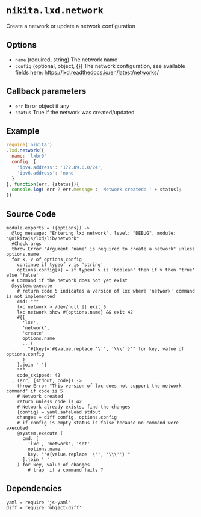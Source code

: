 
# `nikita.lxd.network`

Create a network or update a network configuration

## Options

* `name` (required, string)
  The network name
* `config` (optional, object, {})
  The network configuration, see available fields here: https://lxd.readthedocs.io/en/latest/networks/

## Callback parameters

* `err`
  Error object if any
* `status`
  True if the network was created/updated

## Example

```js
require('nikita')
.lxd.network({
  name: 'lxbr0'
  config: {
    'ipv4.address': '172.89.0.0/24',
    'ipv6.address': 'none'
  }
}, function(err, {status}){
  console.log( err ? err.message : 'Network created: ' + status);
})
```

## Source Code

    module.exports = ({options}) ->
      @log message: "Entering lxd network", level: "DEBUG", module: "@nikitajs/lxd/lib/network"
      #Check args
      throw Error "Argument 'name' is required to create a network" unless options.name
      for k, v of options.config
        continue if typeof v is 'string'
        options.config[k] = if typeof v is 'boolean' then if v then 'true' else 'false'
      # Command if the network does not yet exist
      @system.execute
        # return code 5 indicates a version of lxc where 'network' command is not implemented
        cmd: """
        lxc network > /dev/null || exit 5
        lxc network show #{options.name} && exit 42
        #{[
          'lxc',
          'network',
          'create'
          options.name
          ...(
            "#{key}='#{value.replace '\'', '\\\''}'" for key, value of options.config
          )
        ].join ' '}
        """
        code_skipped: 42
      , (err, {stdout, code}) ->
        throw Error "This version of lxc does not support the network command" if code is 5
        # Network created
        return unless code is 42
        # Network already exists, find the changes
        {config} = yaml.safeLoad stdout
        changes = diff config, options.config
        # if config is empty status is false because no command were executed
        @system.execute (
          cmd: [
            'lxc', 'network', 'set'
            options.name
            key, "'#{value.replace '\'', '\\\''}'"
          ].join ' '
        ) for key, value of changes
            # trap  if a command fails ?

## Dependencies

    yaml = require 'js-yaml'
    diff = require 'object-diff'
